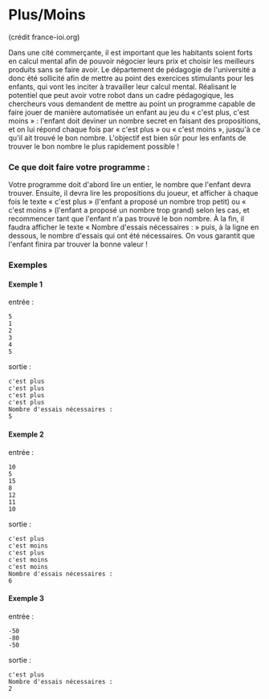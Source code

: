 # Plus/Moins
(crédit france-ioi.org)

Dans une cité commerçante, il est important que les habitants soient forts en calcul mental afin de pouvoir négocier leurs prix et choisir les meilleurs produits sans se faire avoir. Le département de pédagogie de l'université a donc été sollicité afin de mettre au point des exercices stimulants pour les enfants, qui vont les inciter à travailler leur calcul mental.
Réalisant le potentiel que peut avoir votre robot dans un cadre pédagogique, les chercheurs vous demandent de mettre au point un programme capable de faire jouer de manière automatisée un enfant au jeu du « c'est plus, c'est moins » : l'enfant doit deviner un nombre secret en faisant des propositions, et on lui répond chaque fois par « c'est plus » ou « c'est moins », jusqu'à ce qu'il ait trouvé le bon nombre.
L'objectif est bien sûr pour les enfants de trouver le bon nombre le plus rapidement possible !

### Ce que doit faire votre programme :

Votre programme doit d'abord lire un entier, le nombre que l'enfant devra trouver. Ensuite, il devra lire les propositions du joueur, et afficher à chaque fois le texte « c'est plus » (l'enfant a proposé un nombre trop petit) ou « c'est moins » (l'enfant a proposé un nombre trop grand) selon les cas, et recommencer tant que l'enfant n'a pas trouvé le bon nombre.
À la fin, il faudra afficher le texte « Nombre d'essais nécessaires : » puis, à la ligne en dessous, le nombre d'essais qui ont été nécessaires.
On vous garantit que l'enfant finira par trouver la bonne valeur !

### Exemples

#### Exemple 1
entrée :
```
5
1
2
3
4
5
```
sortie :
```
c'est plus
c'est plus
c'est plus
c'est plus
Nombre d'essais nécessaires :
5
```

#### Exemple 2
entrée :
```
10
5
15
8
12
11
10
```
sortie :
```
c'est plus
c'est moins
c'est plus
c'est moins
c'est moins
Nombre d'essais nécessaires :
6
```

#### Exemple 3
entrée :
```
-50
-80
-50
```
sortie :
```
c'est plus
Nombre d'essais nécessaires :
2
```
